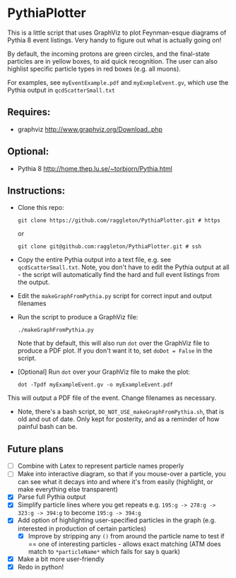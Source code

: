 # PythiaPlotter

This is a little script that uses GraphViz to plot Feynman-esque diagrams of Pythia 8 event listings. Very handy to figure out what is actually going on!

By default, the incoming protons are green circles, and the final-state particles are in yellow boxes, to aid quick recognition. The user can also highlist specific particle types in red boxes (e.g. all muons).

For examples, see `myEventExample.pdf` and `myExmpleEvent.gv`, which use the Pythia output in `qcdScatterSmall.txt`

## Requires:
- graphviz http://www.graphviz.org/Download..php

## Optional:
- Pythia 8 http://home.thep.lu.se/~torbjorn/Pythia.html

## Instructions:

- Clone this repo:
	```
	git clone https://github.com/raggleton/PythiaPlotter.git # https

	```
	or 
	```
	git clone git@github.com:raggleton/PythiaPlotter.git # ssh

	```
- Copy the entire Pythia output into a text file, e.g. see `qcdScatterSmall.txt`. Note, you don't have to edit the Pythia output at all - the script will automatically find the hard and full event listings from the output.
- Edit the `makeGraphFromPythia.py` script for correct input and output filenames
- Run the script to produce a GraphViz file:
	```
	./makeGraphFromPythia.py

	```
	Note that by default, this will also run `dot` over the GraphViz file to produce a PDF plot. If you don't want it to, set `doDot = False` in the script.

- [Optional] Run `dot` over your GraphViz file to make the plot:
	```
	dot -Tpdf myExampleEvent.gv -o myExampleEvent.pdf
	
	```
This will output a PDF file of the event. Change filenames as necessary.

- Note, there's a bash script, `DO_NOT_USE_makeGraphFromPythia.sh`, that is old and out of date. Only kept for posterity, and as a reminder of how painful bash can be.

## Future plans
- [ ] Combine with Latex to represent particle names properly
- [ ] Make into interactive diagram, so that if you mouse-over a particle, you can see what it decays into and where it's from easily (highlight, or make everything else transparent)
- [x] Parse full Pythia output
- [x] Simplify particle lines where you get repeats e.g. `195:g -> 278:g -> 323:g -> 394:g` to become `195:g -> 394:g`
- [x] Add option of highlighting user-specified particles in the graph (e.g. interested in production of certain particles)
	- [x] Improve by stripping any `()` from around the particle name to test if == one of interesting particles - allows exact matching (ATM does match to `*particleName*` which fails for say `b` quark)
- [x] Make a bit more user-friendly
- [x] Redo in python!